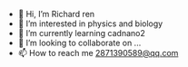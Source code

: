 - 👋 Hi, I’m Richard ren
- 👀 I’m interested in physics and biology
- 🌱 I’m currently learning cadnano2
- 💞️ I’m looking to collaborate on ...
- 📫 How to reach me 2871390589@qq.com

<!---
XinRenL/XinRenL is a ✨ special ✨ repository because its `README.md` (this file) appears on your GitHub profile.
You can click the Preview link to take a look at your changes.
--->
